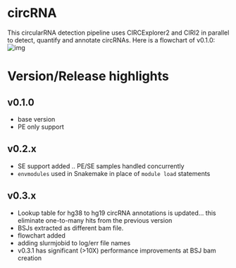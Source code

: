 # circRNA
This circularRNA detection pipeline uses CIRCExplorer2 and CIRI2 in parallel to detect, quantify and annotate circRNAs. Here is a flowchart of v0.1.0:
![img](https://github.com/kopardev/circRNA/blob/master/circRNA_detection_pipeline_v0.1.0.png)

# Version/Release highlights
## v0.1.0
* base version
* PE only support
## v0.2.x
* SE support added .. PE/SE samples handled concurrently
* `envmodules` used in Snakemake in place of `module load` statements
## v0.3.x
* Lookup table for hg38 to hg19 circRNA annotations is updated... this eliminate one-to-many hits from the previous version
* BSJs extracted as different bam file.
* flowchart added
* adding slurmjobid to log/err file names
* v0.3.1 has significant (>10X) performance improvements at BSJ bam creation
